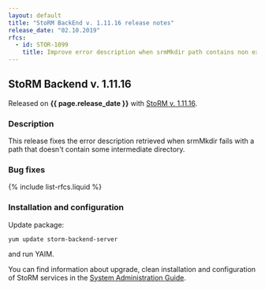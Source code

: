 ```yaml
---
layout: default
title: "StoRM BackEnd v. 1.11.16 release notes"
release_date: "02.10.2019"
rfcs:
  - id: STOR-1099
    title: Improve error description when srmMkdir path contains non existing intermediate directories
---
```


## StoRM Backend v. 1.11.16

Released on **{{ page.release_date }}** with [StoRM v. 1.11.16][release-notes].

### Description

This release fixes the error description retrieved when srmMkdir fails with a path that doesn't contain
some intermediate directory.

### Bug fixes

{% include list-rfcs.liquid %}

### Installation and configuration

Update package:

```
yum update storm-backend-server
```

and run YAIM.

You can find information about upgrade, clean installation and configuration of
StoRM services in the [System Administration Guide][storm-sysadmin-guide].

[release-notes]: {{site.baseurl}}/release-notes/StoRM-v1.11.16.html
[upgrading]: {{site.baseurl}}/documentation/sysadmin-guide/1.11.16/#upgrading
[storm-sysadmin-guide]: {{site.baseurl}}/documentation/sysadmin-guide/1.11.16
